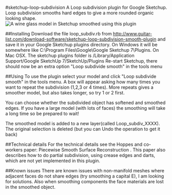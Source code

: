 #sketchup-loop-subdivision
A  Loop subdivision plugin for Google Sketchup. Loop subdivision smooths hard edges to give a more rounded organic looking shape. 
![A wine glass model in Sketchup smoothed using this plugin](http://www.guitar-list.com/sites/default/files/styles/article-pic/public/gearpics/Smooth-glass.jpg)

##Installing
Download the file loop_subdiv.rb from http://www.guitar-list.com/download-software/sketchup-loop-subdivision-smooth-plugin and save it in your Google Sketchup plugins directory. 
    On Windows it will be somewhere like C:\Program Files\Google\Google Sketchup 7\Plugins.
    On Mac OSX. The sketchup plugins folder is /Library/Application Support/Google SketchUp 7/SketchUp/Plugins
Re-start Sketchup, there should now be an extra option "Loop subdivide smooth" in the tools menu
    
##Using
To use the plugin select your model and click "Loop subdivide smooth" in the tools menu. A box will appear asking how many times you want to repeat the subdivision (1,2,3 or 4 times). More repeats gives a smoother model, but also takes longer, so try 1 or 2 first.

You can choose whether the subdivided object has softened and smoothed edges. If you have a large model (with lots of faces) the smoothing will take a long time so be prepared to wait!

The smoothed model is added to a new layer(called Loop_subdiv_XXXX). The original selection is deleted (but you can Undo the operation to get it back)

##Technical details
For the technical details see the Hoppes and co-workers paper: Piecewise Smooth Surface Reconstruction . This paper also describes how to do partial subdivision, using crease edges and darts, which are not yet implemented in this plugin.

##Known issues
There are known issues with non-manifold meshes where adjacent faces do not share edges (try smoothing a capital E), I am looking for solutions. Also when smoothing components the face materials are lost in the smoothed object.


